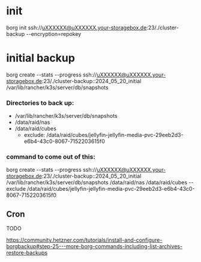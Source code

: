 
# init
borg init ssh://uXXXXXX@uXXXXXX.your-storagebox.de:23/./cluster-backup --encryption=repokey

# initial backup
borg create --stats --progress ssh://uXXXXXX@uXXXXXX.your-storagebox.de:23/./cluster-backup::2024_05_20_initial /var/lib/rancher/k3s/server/db/snapshots

### Directories to back up: 
- /var/lib/rancher/k3s/server/db/snapshots
- /data/raid/nas
- /data/raid/cubes
  - exclude: /data/raid/cubes/jellyfin-jellyfin-media-pvc-29eeb2d3-e6b4-43c0-8067-7152203615f0

### command to come out of this:
borg create --stats --progress ssh://uXXXXXX@uXXXXXX.your-storagebox.de:23/./cluster-backup::2024_05_20_initial /var/lib/rancher/k3s/server/db/snapshots /data/raid/nas /data/raid/cubes --exclude /data/raid/cubes/jellyfin-jellyfin-media-pvc-29eeb2d3-e6b4-43c0-8067-7152203615f0

## Cron

TODO

https://community.hetzner.com/tutorials/install-and-configure-borgbackup#step-25---more-borg-commands-including-list-archives-restore-backups
